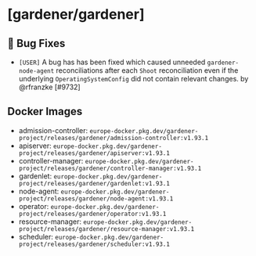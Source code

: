 # [gardener/gardener]

## 🐛 Bug Fixes

- `[USER]` A bug has has been fixed which caused unneeded `gardener-node-agent` reconciliations after each `Shoot` reconciliation even if the underlying `OperatingSystemConfig` did not contain relevant changes. by @rfranzke [#9732]

## Docker Images
- admission-controller: `europe-docker.pkg.dev/gardener-project/releases/gardener/admission-controller:v1.93.1`
- apiserver: `europe-docker.pkg.dev/gardener-project/releases/gardener/apiserver:v1.93.1`
- controller-manager: `europe-docker.pkg.dev/gardener-project/releases/gardener/controller-manager:v1.93.1`
- gardenlet: `europe-docker.pkg.dev/gardener-project/releases/gardener/gardenlet:v1.93.1`
- node-agent: `europe-docker.pkg.dev/gardener-project/releases/gardener/node-agent:v1.93.1`
- operator: `europe-docker.pkg.dev/gardener-project/releases/gardener/operator:v1.93.1`
- resource-manager: `europe-docker.pkg.dev/gardener-project/releases/gardener/resource-manager:v1.93.1`
- scheduler: `europe-docker.pkg.dev/gardener-project/releases/gardener/scheduler:v1.93.1`

